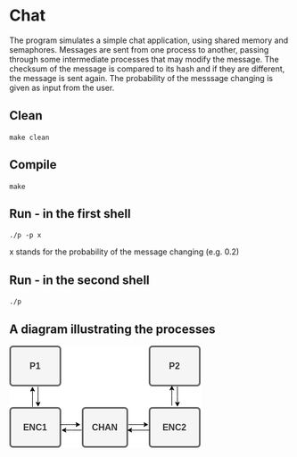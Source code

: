 # Chat
The program simulates a simple chat application, using shared memory and semaphores. Messages are sent from one process to another, passing through some intermediate processes that may modify the message. The checksum of the message is compared to its hash and if they are different, the message is sent again. The probability of the messsage changing is given as input from the user.

## Clean
```
make clean
```

## Compile
```
make
```
## Run - in the first shell
```
./p -p x
```
x stands for the probability of the message changing (e.g. 0.2)

## Run - in the second shell
```
./p
```
## A diagram illustrating the processes
![diagram](https://github.com/NefeliTav/Chat/blob/main/diagram.png?raw=true)
